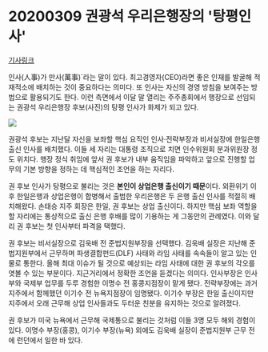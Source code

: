 # 20200309 권광석 우리은행장의 '탕평인사'

[기사링크](<https://www.mk.co.kr/news/economy/view/2020/03/243167/>)



인사(人事)가 만사(萬事)`라는 말이 있다. 최고경영자(CEO)라면 좋은 인재를 발굴해 적재적소에 배치하는 것이 중요하다는 의미다. 또 인사는 자신의 경영 방침을 보여주는 방법으로 활용되기도 한다. 이런 측면에서 이달 말 열리는 주주총회에서 행장으로 선임되는 권광석 우리은행장 후보(사진)의 탕평 인사가 화제가 되고 있다.



![](https://file.mk.co.kr/meet/neds/2020/03/image_readtop_2020_243167_15836641354115382.jpg)



권광석 후보는 지난달 자신을 보좌할 핵심 요직인 인사·전략부장과 비서실장에 한일은행 출신 인사를 배치했다. 이들 세 자리는 대통령 조직으로 치면 인수위원회 분과위원장 정도 위치다. 행장 정식 취임에 앞서 권 후보가 내부 움직임을 파악하고 앞으로 진행할 업무의 기본 방향을 정하는 데 핵심적인 조언을 하는 자리다.



권 후보 인사가 탕평으로 불리는 것은 **본인이 상업은행 출신이기 때문**이다. 외환위기 이후 한일은행과 상업은행이 합병해서 출범한 우리은행은 두 은행 출신 인사를 적절히 배치해왔다. 손태승 지주 회장은 한일, 권 후보는 상업 출신이다. 하지만 핵심 보좌 역할을 할 자리에는 통상적으로 출신 은행 후배를 많이 기용하는 게 그동안의 관례였다. 이와 달리 권 후보는 첫 인사부터 파격을 택했다.



권 후보는 비서실장으로 김욱배 전 준법지원부장을 선택했다. 김욱배 실장은 지난해 준법지원부에서 근무하며 파생결합펀드(DLF) 사태와 라임 사태를 속속들이 알고 있는 인물로 통한다. 올해 최대 이슈가 될 것으로 예상되는 라임 사태에 대한 권 후보의 각오를 엿볼 수 있는 부분이다. 지근거리에서 정확한 조언을 듣겠다는 의미다. 인사부장은 인사부와 국제부 업무를 두루 경험한 이명수 전 홍콩지점장이 맡게 됐다. 전략부장에는 과거 지주에서 함께했던 이기수 전 뉴욕지점장이 임명됐다. 이기수 부장은 한일 출신이지만 지주에서 오래 근무해 상업 인사들과도 두터운 친분을 유지하는 것으로 알려졌다.



권 후보가 미국 뉴욕에서 근무해 국제통으로 불리는 것처럼 이들 3명 모두 해외 경험이 있다. 이명수 부장(홍콩), 이기수 부장(뉴욕) 외에도 김욱배 실장이 준법지원부 근무 전에 런던에서 일한 바 있다.